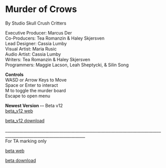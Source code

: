 # Murder of Crows
By Studio Skull Crush Critters

Executive Producer: Marcus Der <br>
Co-Producers: Tea Romanzin & Haley Skjersven <br>
Lead Designer: Cassia Lumby <br>
Visual Artist: Maria Rusic <br>
Audio Artist: Cassia Lumby <br>
Writers: Tea Romanzin & Haley Skjersven <br>
Programmers: Maggie Lacson, Leah Sheptycki, & Silin Song <br>

**Controls** <br>
WASD or Arrow Keys to Move <br>
Space or Enter to  interact <br>
M to toggle the murder board <br>
Escape to open menu <br>

**Newest Version --** Beta v12 <br>
[beta_v12 web](Beta_v12/index.html) 

[beta_v12 download](Beta_v12.zip)

______________________________________________________________________________________________________________________ <br>
For TA marking only

[beta web](Beta_v2/index.html) 

[beta download](Beta_v2.zip)
